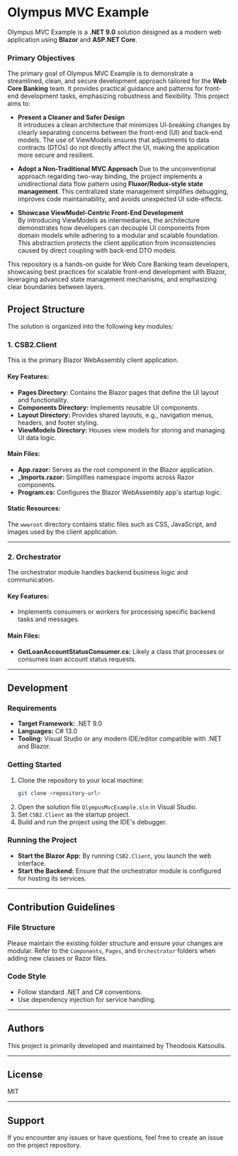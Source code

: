 # Olympus MVC Example

Olympus MVC Example is a **.NET 9.0** solution designed as a modern web application using **Blazor** and **ASP.NET Core**.

### Primary Objectives

The primary goal of Olympus MVC Example is to demonstrate a streamlined, clean, and secure development approach tailored for the **Web Core Banking** team. It provides practical guidance and patterns for front-end development tasks, emphasizing robustness and flexibility. This project aims to:

- **Present a Cleaner and Safer Design**  
  It introduces a clean architecture that minimizes UI-breaking changes by clearly separating concerns between the front-end (UI) and back-end models. The use of ViewModels ensures that adjustments to data contracts (DTOs) do not directly affect the UI, making the application more secure and resilient.

- **Adopt a Non-Traditional MVC Approach**
  Due to the unconventional approach regarding two-way binding, the project implements a unidirectional data flow pattern using **Fluxor/Redux-style state management**. This centralized state management simplifies debugging, improves code maintainability, and avoids unexpected UI side-effects.

- **Showcase ViewModel-Centric Front-End Development**  
  By introducing ViewModels as intermediaries, the architecture demonstrates how developers can decouple UI components from domain models while adhering to a modular and scalable foundation. This abstraction protects the client application from inconsistencies caused by direct coupling with back-end DTO models.

This repository is a hands-on guide for Web Core Banking team developers, showcasing best practices for scalable front-end development with Blazor, leveraging advanced state management mechanisms, and emphasizing clear boundaries between layers.

## Project Structure

The solution is organized into the following key modules:

### 1. **CSB2.Client**
This is the primary Blazor WebAssembly client application.

#### Key Features:
- **Pages Directory:** Contains the Blazor pages that define the UI layout and functionality.
- **Components Directory:** Implements reusable UI components.
- **Layout Directory:** Provides shared layouts, e.g., navigation menus, headers, and footer styling.
- **ViewModels Directory:** Houses view models for storing and managing UI data logic.

#### Main Files:
- **App.razor:** Serves as the root component in the Blazor application.
- **_Imports.razor:** Simplifies namespace imports across Razor components.
- **Program.cs:** Configures the Blazor WebAssembly app's startup logic.

#### Static Resources:
The `wwwroot` directory contains static files such as CSS, JavaScript, and images used by the client application.

---

### 2. **Orchestrator**
The orchestrator module handles backend business logic and communication.

#### Key Features:
- Implements consumers or workers for processing specific backend tasks and messages.

#### Main Files:
- **GetLoanAccountStatusConsumer.cs:** Likely a class that processes or consumes loan account status requests.

---

## Development

### Requirements
- **Target Framework:** .NET 9.0
- **Languages:** C# 13.0
- **Tooling:** Visual Studio or any modern IDE/editor compatible with .NET and Blazor.

### Getting Started
1. Clone the repository to your local machine:
   ```bash
   git clone <repository-url>
   ```
2. Open the solution file `OlympusMvcExample.sln` in Visual Studio.
3. Set `CSB2.Client` as the startup project.
4. Build and run the project using the IDE's debugger.

### Running the Project
- **Start the Blazor App:** By running `CSB2.Client`, you launch the web interface.
- **Start the Backend:** Ensure that the orchestrator module is configured for hosting its services.

---

## Contribution Guidelines

### File Structure
Please maintain the existing folder structure and ensure your changes are modular. Refer to the `Components`, `Pages`, and `Orchestrator` folders when adding new classes or Razor files.

### Code Style
- Follow standard .NET and C# conventions.
- Use dependency injection for service handling.

---

## Authors

This project is primarily developed and maintained by Theodosis Katsoulis.

---

## License

MIT

---

## Support

If you encounter any issues or have questions, feel free to create an issue on the project repository.